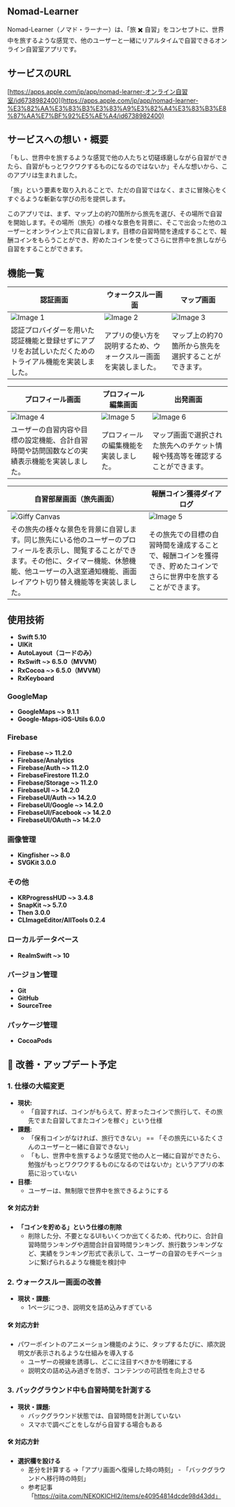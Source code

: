## Nomad-Learner

Nomad-Learner（ノマド・ラーナー）は、「旅 ✖️ 自習」をコンセプトに、世界中を旅するような感覚で、他のユーザーと一緒にリアルタイムで自習できるオンライン自習室アプリです。

## サービスのURL

[https://apps.apple.com/jp/app/nomad-learner-オンライン自習室/id6738982400](https://apps.apple.com/jp/app/nomad-learner-%E3%82%AA%E3%83%B3%E3%83%A9%E3%82%A4%E3%83%B3%E8%87%AA%E7%BF%92%E5%AE%A4/id6738982400)

## サービスへの想い・概要

「もし、世界中を旅するような感覚で他の人たちと切磋琢磨しながら自習ができたら、自習がもっとワクワクするものになるのではないか」そんな想いから、このアプリは生まれました。

「旅」という要素を取り入れることで、ただの自習ではなく、まさに冒険心をくすぐるような斬新な学びの形を提供します。

このアプリでは、まず、マップ上の約70箇所から旅先を選び、その場所で自習を開始します。その場所（旅先）の様々な景色を背景に、そこで出会った他のユーザーとオンライン上で共に自習します。目標の自習時間を達成することで、報酬コインをもらうことができ、貯めたコインを使ってさらに世界中を旅しながら自習をすることができます。

## 機能一覧
| **認証画面**                                                                                   | **ウォークスルー画面**                                                                                   | **マップ画面**                                                                                   |
|------------------------------------------------------------------------------------------------|------------------------------------------------------------------------------------------------|------------------------------------------------------------------------------------------------|
| ![Image 1](https://github.com/user-attachments/assets/7e463051-0d47-4bc6-926c-e60d29045be7)      | ![Image 2](https://github.com/user-attachments/assets/ed776ef4-d6b0-42a8-be8f-992e66646452)      | ![Image 3](https://github.com/user-attachments/assets/8aef3817-b3c9-44aa-8763-2b9101ebd49a)      |
| 認証プロバイダーを用いた認証機能と登録せずにアプリをお試しいただくためのトライアル機能を実装しました。| アプリの使い方を説明するため、ウォークスルー画面を実装しました。| マップ上の約70箇所から旅先を選択することができます。

| **プロフィール画面**                                                                                   | **プロフィール編集画面**                                                                           | **出発画面**                                                                             |
|------------------------------------------------------------------------------------------------|------------------------------------------------------------------------------------------------|------------------------------------------------------------------------------------------------|
| ![Image 4](https://github.com/user-attachments/assets/4c5ceb65-caff-428c-87c5-520ce0cf99ae)      | ![Image 5](https://github.com/user-attachments/assets/6092bc7e-904f-447a-bd50-e5980f31ae2f)    | ![Image 6](https://github.com/user-attachments/assets/af02f27a-2dd9-4f8f-8841-11a90f0aa95b)    |
| ユーザーの自習内容や目標の設定機能、合計自習時間や訪問国数などの実績表示機能を実装しました。| プロフィールの編集機能を実装しました。| マップ画面で選択された旅先へのチケット情報や残高等を確認することができます。|

| **自習部屋画面（旅先画面）**                                                                                   | **報酬コイン獲得ダイアログ**                                                                                         |
|------------------------------------------------------------------------------------------------|------------------------------------------------------------------------------------------------|
| ![Giffy Canvas](https://github.com/user-attachments/assets/2e2cfeb2-9081-4f37-894c-50bd531e78f1)   | ![Image 5](https://github.com/user-attachments/assets/1ffadbb2-6db3-423a-b88a-ad7c81520c4c)    |
| その旅先の様々な景色を背景に自習します。同じ旅先にいる他のユーザーのプロフィールを表示し、閲覧することができます。その他に、タイマー機能、休憩機能、他ユーザーの入退室通知機能、画面レイアウト切り替え機能等を実装しました。| その旅先での目標の自習時間を達成することで、報酬コインを獲得でき、貯めたコインでさらに世界中を旅することができます。|

## 使用技術

- **Swift 5.10**
- **UIKit**
- **AutoLayout（コードのみ）**
- **RxSwift ~> 6.5.0（MVVM）**
- **RxCocoa ~> 6.5.0（MVVM）**
- **RxKeyboard**

### GoogleMap

- **GoogleMaps ~> 9.1.1**
- **Google-Maps-iOS-Utils 6.0.0**

### Firebase

- **Firebase ~> 11.2.0**
- **Firebase/Analytics**
- **Firebase/Auth ~> 11.2.0**
- **FirebaseFirestore 11.2.0**
- **Firebase/Storage ~> 11.2.0**
- **FirebaseUI ~> 14.2.0**
- **FirebaseUI/Auth ~> 14.2.0**
- **FirebaseUI/Google ~> 14.2.0**
- **FirebaseUI/Facebook ~> 14.2.0**
- **FirebaseUI/OAuth ~> 14.2.0**

### 画像管理

- **Kingfisher ~> 8.0**
- **SVGKit 3.0.0**

### その他

- **KRProgressHUD ~> 3.4.8**
- **SnapKit ~> 5.7.0**
- **Then 3.0.0**
- **CLImageEditor/AllTools 0.2.4**

### ローカルデータベース

- **RealmSwift ~> 10**

### **バージョン管理**

- **Git**
- **GitHub**
- **SourceTree**

### **パッケージ管理**

- **CocoaPods**

## 🎯 改善・アップデート予定

### 1. 仕様の大幅変更
- **現状:**  
  - 「自習すれば、コインがもらえて、貯まったコインで旅行して、その旅先でまた自習してまたコインを稼ぐ」という仕様
- **課題:**
  - 「保有コインがなければ、旅行できない」 == 「その旅先にいるたくさんのユーザーと一緒に自習できない」
  - 「もし、世界中を旅するような感覚で他の人と一緒に自習ができたら、勉強がもっとワクワクするものになるのではないか」というアプリの本筋に沿っていない
- **目標:**  
  - ユーザーは、無制限で世界中を旅できるようにする

#### 🛠 対応方針
- **「コインを貯める」という仕様の削除** 
  - 削除した分、不要となるUIもいくつか出てくるため、代わりに、合計自習時間ランキングや週間合計自習時間ランキング、旅行数ランキングなど、実績をランキング形式で表示して、ユーザーの自習のモチベーションに繋げられるような機能を検討中

### 2. ウォークスルー画面の改善
- **現状・課題:**
  - 1ページにつき、説明文を詰め込みすぎている

#### 🛠 対応方針
  - パワーポイントのアニメーション機能のように、タップするたびに、順次説明文が表示されるような仕組みを導入する
    - ユーザーの視線を誘導し、どこに注目すべきかを明確にする
    - 説明文の詰め込み過ぎを防ぎ、コンテンツの可読性を向上させる

### 3. バックグラウンド中も自習時間を計測する
- **現状・課題:**  
  - バックグラウンド状態では、自習時間を計測していない 
  - スマホで調べごとをしながら自習する場合もある

#### 🛠 対応方針
- **選択欄を設ける**
  - 差分を計算する →「アプリ画面へ復帰した時の時刻」 - 「バックグラウンドへ移行時の時刻」
  - 参考記事「https://qiita.com/NEKOKICHI2/items/e40954814dcde98d43dd」
